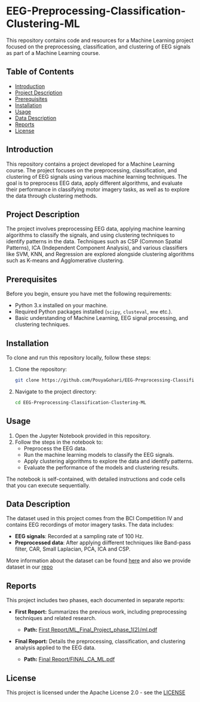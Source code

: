 # EEG-Preprocessing-Classification-Clustering-ML
This repository contains code and resources for a Machine Learning project focused on the preprocessing, classification, and clustering of EEG signals as part of a Machine Learning course.

## Table of Contents

- [Introduction](#introduction)
- [Project Description](#project-description)
- [Prerequisites](#prerequisites)
- [Installation](#installation)
- [Usage](#usage)
- [Data Description](#data-description)
- [Reports](#reports)
- [License](#license)



## Introduction

This repository contains a project developed for a Machine Learning course. The project focuses on the preprocessing, classification, and clustering of EEG signals using various machine learning techniques. The goal is to preprocess EEG data, apply different algorithms, and evaluate their performance in classifying motor imagery tasks, as well as to explore the data through clustering methods.

## Project Description

The project involves preprocessing EEG data, applying machine learning algorithms to classify the signals, and using clustering techniques to identify patterns in the data. Techniques such as CSP (Common Spatial Patterns), ICA (Independent Component Analysis), and various classifiers like SVM, KNN, and Regression are explored alongside clustering algorithms such as K-means and Agglomerative clustering.

## Prerequisites

Before you begin, ensure you have met the following requirements:

- Python 3.x installed on your machine.
- Required Python packages installed (`scipy`, `clusteval`, `mne` etc.).
- Basic understanding of Machine Learning, EEG signal processing, and clustering techniques.

## Installation

To clone and run this repository locally, follow these steps:

1. Clone the repository:

   ```sh
   git clone https://github.com/PouyaGohari/EEG-Preprocessing-Classification-Clustering-ML.git
2. Navigate to the project directory:

   ```sh
   cd EEG-Preprocessing-Classification-Clustering-ML


## Usage

1. Open the Jupyter Notebook provided in this repository.
2. Follow the steps in the notebook to:
   - Preprocess the EEG data.
   - Run the machine learning models to classify the EEG signals.
   - Apply clustering algorithms to explore the data and identify patterns.
   - Evaluate the performance of the models and clustering results.

The notebook is self-contained, with detailed instructions and code cells that you can execute sequentially.

## Data Description

The dataset used in this project comes from the BCI Competition IV and contains EEG recordings of motor imagery tasks. The data includes:

- **EEG signals**: Recorded at a sampling rate of 100 Hz.
- **Preprocessed data**: After applying diifferent techniques like Band-pass filter, CAR, Small Laplacian, PCA, ICA and CSP.

More information about the dataset can be found [here](https://www.bbci.de/competition/iv/) and also we provide dataset in our [repo](Data)

## Reports

This project includes two phases, each documented in separate reports:

- **First Report:** Summarizes the previous work, including preprocessing techniques and related research.
  - **Path:** [First Report/ML_Final_Project_phase_1(2)/ml.pdf](First%20Report/ML_Final_Project_phase_1(2)/ml.pdf)

- **Final Report:** Details the preprocessing, classification, and clustering analysis applied to the EEG data.
  - **Path:** [Final Report/FINAL_CA_ML.pdf](Final%20Report/FINAL_CA_ML.pdf)

## License

This project is licensed under the Apache License 2.0 - see the [LICENSE](LICENSE)
